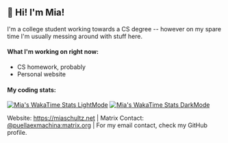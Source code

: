 ## 🌸 Hi! I'm Mia!

I'm a college student working towards a CS degree -- however on my spare time I'm usually messing around with stuff here.

#### What I'm working on right now:

- CS homework, probably
- Personal website
  
#### My coding stats:

[![Mia's WakaTime Stats LightMode](https://github-readme-stats.vercel.app/api/wakatime?username=puellaexmachina&layout=compact&border_radius=10&theme=default#gh-light-mode-only)](https://wakatime.com/@puellaexmachina#gh-light-mode-only)
[![Mia's WakaTime Stats DarkMode](https://github-readme-stats.vercel.app/api/wakatime?username=puellaexmachina&layout=compact&border_radius=10&theme=dark#gh-dark-mode-only)](https://wakatime.com/@puellaexmachina#gh-dark-mode-only)

Website: https://miaschultz.net | Matrix Contact: [@puellaexmachina:matrix.org](https://matrix.to/#/@puellaexmachina:matrix.org) | For my email contact, check my GitHub profile.
